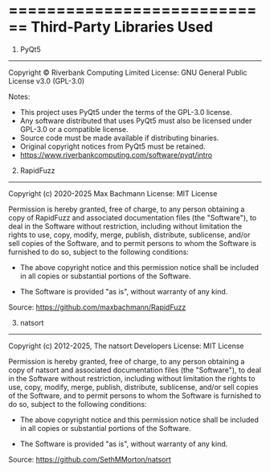 ============================
Third-Party Libraries Used
============================

1. PyQt5
----------
Copyright © Riverbank Computing Limited
License: GNU General Public License v3.0 (GPL-3.0)

Notes:
- This project uses PyQt5 under the terms of the GPL-3.0 license.
- Any software distributed that uses PyQt5 must also be licensed under GPL-3.0 or a compatible license.
- Source code must be made available if distributing binaries.
- Original copyright notices from PyQt5 must be retained.
- https://www.riverbankcomputing.com/software/pyqt/intro

2. RapidFuzz
-------------
Copyright (c) 2020-2025 Max Bachmann
License: MIT License

Permission is hereby granted, free of charge, to any person obtaining a copy
of RapidFuzz and associated documentation files (the "Software"), to deal
in the Software without restriction, including without limitation the rights
to use, copy, modify, merge, publish, distribute, sublicense, and/or sell
copies of the Software, and to permit persons to whom the Software is
furnished to do so, subject to the following conditions:

- The above copyright notice and this permission notice shall be included in all
  copies or substantial portions of the Software.

- The Software is provided "as is", without warranty of any kind.

Source: https://github.com/maxbachmann/RapidFuzz

3. natsort
----------
Copyright (c) 2012-2025, The natsort Developers
License: MIT License

Permission is hereby granted, free of charge, to any person obtaining a copy
of natsort and associated documentation files (the "Software"), to deal
in the Software without restriction, including without limitation the rights
to use, copy, modify, merge, publish, distribute, sublicense, and/or sell
copies of the Software, and to permit persons to whom the Software is
furnished to do so, subject to the following conditions:

- The above copyright notice and this permission notice shall be included in all
  copies or substantial portions of the Software.

- The Software is provided "as is", without warranty of any kind.

Source: https://github.com/SethMMorton/natsort
